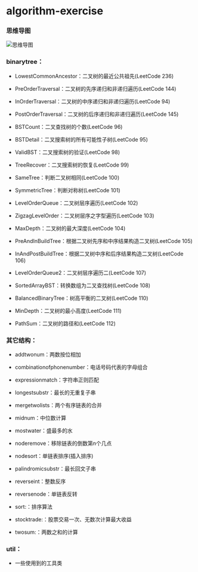 # algorithm-exercise

### 思维导图
![思维导图](../master/img/algorithm.jpeg "思维导图")

### binarytree：

  * LowestCommonAncestor：二叉树的最近公共祖先(LeetCode 236)

  * PreOrderTraversal：二叉树的先序递归和非递归遍历(LeetCode 144)

  * InOrderTraversal：二叉树的中序递归和非递归遍历(LeetCode 94)

  * PostOrderTraversal：二叉树的后序递归和非递归遍历(LeetCode 145)

  * BSTCount：二叉查找树的个数(LeetCode 96)

  * BSTDetail：二叉搜索树的所有可能性子树(LeetCode 95)

  * ValidBST：二叉搜索树的验证(LeetCode 98)

  * TreeRecover：二叉搜索树的恢复(LeetCode 99)

  * SameTree：判断二叉树相同(LeetCode 100)

  * SymmetricTree：判断对称树(LeetCode 101)

  * LevelOrderQueue：二叉树层序遍历(LeetCode 102)

  * ZigzagLevelOrder：二叉树层序之字型遍历(LeetCode 103)

  * MaxDepth：二叉树的最大深度(LeetCode 104)

  * PreAndInBuildTree：根据二叉树先序和中序结果构造二叉树(LeetCode 105)

  * InAndPostBuildTree：根据二叉树中序和后序结果构造二叉树(LeetCode 106)

  * LevelOrderQueue2：二叉树层序遍历二(LeetCode 107)

  * SortedArrayBST：转换数组为二叉查找树(LeetCode 108)

  * BalancedBinaryTree：树高平衡的二叉树(LeetCode 110)

  * MinDepth：二叉树的最小高度(LeetCode 111)

  * PathSum：二叉树的路径和(LeetCode 112)


### 其它结构：
  * addtwonum：两数按位相加

  * combinationofphonenumber：电话号码代表的字母组合

  * expressionmatch：字符串正则匹配

  * longestsubstr：最长的无重复子串

  * mergetwolists：两个有序链表的合并

  * midnum：中位数计算

  * mostwater：盛最多的水

  * noderemove：移除链表的倒数第n个几点

  * nodesort：单链表排序(插入排序)

  * palindromicsubstr：最长回文子串

  * reverseint：整数反序

  * reversenode：单链表反转

  * sort:：排序算法

  * stocktrade:：股票交易一次、无数次计算最大收益

  * twosum:：两数之和的计算


### util：

  * 一些使用到的工具类